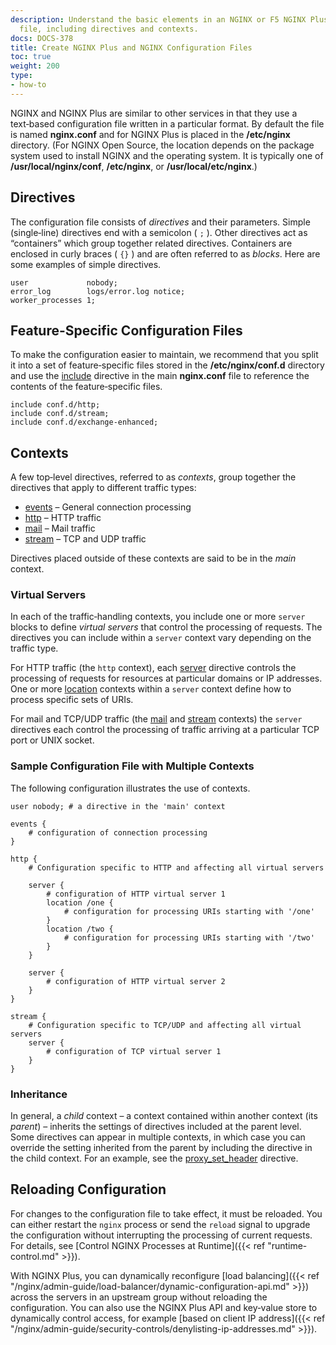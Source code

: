 ```yaml
---
description: Understand the basic elements in an NGINX or F5 NGINX Plus configuration
  file, including directives and contexts.
docs: DOCS-378
title: Create NGINX Plus and NGINX Configuration Files
toc: true
weight: 200
type:
- how-to
---
```


NGINX and NGINX Plus are similar to other services in that they use a text‑based configuration file written in a particular format. By default the file is named **nginx.conf** and for NGINX Plus is placed in the <span style="white-space: nowrap;">**/etc/nginx**</span> directory. (For NGINX Open Source, the location depends on the package system used to install NGINX and the operating system. It is typically one of <span style="white-space: nowrap;">**/usr/local/nginx/conf**</span>, <span style="white-space: nowrap;">**/etc/nginx**</span>, or <span style="white-space: nowrap;">**/usr/local/etc/nginx**</span>.)

## Directives
The configuration file consists of _directives_ and their parameters. Simple (single‑line) directives end with a semicolon ( `;` ). Other directives act as “containers” which group together related directives. Containers are enclosed in curly braces ( `{}` ) and are often referred to as _blocks_. Here are some examples of simple directives.

```nginx
user             nobody;
error_log        logs/error.log notice;
worker_processes 1;
```

## Feature-Specific Configuration Files

To make the configuration easier to maintain, we recommend that you split it into a set of feature‑specific files stored in the <span style="white-space: nowrap;">**/etc/nginx/conf.d**</span> directory and use the [include](https://nginx.org/en/docs/ngx_core_module.html#include) directive in the main **nginx.conf** file to reference the contents of the feature‑specific files.

```nginx
include conf.d/http;
include conf.d/stream;
include conf.d/exchange-enhanced;
```

## Contexts

A few top‑level directives, referred to as _contexts_, group together the directives that apply to different traffic types:

- [events](https://nginx.org/en/docs/ngx_core_module.html#events) – General connection processing
- [http](https://nginx.org/en/docs/http/ngx_http_core_module.html#http) – HTTP traffic
- [mail](https://nginx.org/en/docs/mail/ngx_mail_core_module.html#mail) – Mail traffic
- [stream](https://nginx.org/en/docs/stream/ngx_stream_core_module.html#stream) – TCP and UDP traffic

Directives placed outside of these contexts are said to be in the _main_ context.

### Virtual Servers
In each of the traffic‑handling contexts, you include one or more `server` blocks to define _virtual servers_ that control the processing of requests. The directives you can include within a `server` context vary depending on the traffic type.

For HTTP traffic (the `http` context), each [server](https://nginx.org/en/docs/http/ngx_http_core_module.html#server) directive controls the processing of requests for resources at particular domains or IP addresses. One or more [location](https://nginx.org/en/docs/http/ngx_http_core_module.html#location) contexts within a `server` context define how to process specific sets of URIs.

For mail and TCP/UDP traffic (the [mail](https://nginx.org/en/docs/mail/ngx_mail_core_module.html) and [stream](https://nginx.org/en/docs/stream/ngx_stream_core_module.html) contexts) the `server` directives each control the processing of traffic arriving at a particular TCP port or UNIX socket.

### Sample Configuration File with Multiple Contexts

The following configuration illustrates the use of contexts.

```nginx
user nobody; # a directive in the 'main' context

events {
    # configuration of connection processing
}

http {
    # Configuration specific to HTTP and affecting all virtual servers

    server {
        # configuration of HTTP virtual server 1
        location /one {
            # configuration for processing URIs starting with '/one'
        }
        location /two {
            # configuration for processing URIs starting with '/two'
        }
    }

    server {
        # configuration of HTTP virtual server 2
    }
}

stream {
    # Configuration specific to TCP/UDP and affecting all virtual servers
    server {
        # configuration of TCP virtual server 1
    }
}
```

### Inheritance

In general, a _child_ context – a context contained within another context (its _parent_) – inherits the settings of directives included at the parent level. Some directives can appear in multiple contexts, in which case you can override the setting inherited from the parent by including the directive in the child context. For an example, see the [proxy_set_header](https://nginx.org/en/docs/http/ngx_http_proxy_module.html#proxy_set_header) directive.

## Reloading Configuration

For changes to the configuration file to take effect, it must be reloaded. You can either restart the `nginx` process or send the `reload` signal to upgrade the configuration without interrupting the processing of current requests. For details, see [Control NGINX Processes at Runtime]({{< ref "runtime-control.md" >}}).

With NGINX Plus, you can dynamically reconfigure [load balancing]({{< ref "/nginx/admin-guide/load-balancer/dynamic-configuration-api.md" >}}) across the servers in an upstream group without reloading the configuration. You can also use the NGINX Plus API and key‑value store to dynamically control access, for example [based on client IP address]({{< ref "/nginx/admin-guide/security-controls/denylisting-ip-addresses.md" >}}).

